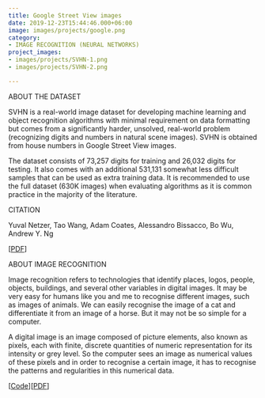 ```yaml
---
title: Google Street View images
date: 2019-12-23T15:44:46.000+06:00
image: images/projects/google.png
category:
- IMAGE RECOGNITION (NEURAL NETWORKS)
project_images:
- images/projects/SVHN-1.png
- images/projects/SVHN-2.png

---
```

ABOUT THE DATASET

SVHN is a real-world image dataset for developing machine learning and object recognition algorithms with minimal requirement on data formatting but comes from a significantly harder, unsolved, real-world problem (recognizing digits and numbers in natural scene images). SVHN is obtained from house numbers in Google Street View images.

The dataset consists of 73,257 digits for training and 26,032 digits for testing. It also comes with an additional 531,131 somewhat less difficult samples that can be used as extra training data. It is recommended to use the full dataset (630K images) when evaluating algorithms as it is common practice in the majority of the literature.

CITATION

Yuval Netzer, Tao Wang, Adam Coates, Alessandro Bissacco, Bo Wu, Andrew Y. Ng

\[[PDF](http://ufldl.stanford.edu/housenumbers/nips2011_housenumbers.pdf)\]

ABOUT IMAGE RECOGNITION

Image recognition refers to technologies that identify places, logos, people, objects, buildings, and several other variables in digital images. It may be very easy for humans like you and me to recognise different images, such as images of animals. We can easily recognise the image of a cat and differentiate it from an image of a horse. But it may not be so simple for a computer.

A digital image is an image composed of picture elements, also known as pixels, each with finite, discrete quantities of numeric representation for its intensity or grey level. So the computer sees an image as numerical values of these pixels and in order to recognise a certain image, it has to recognise the patterns and regularities in this numerical data.

\[[Code](https://github.com/VIMALRANJEEV/my_work/blob/master/Greatlearning/SVHN/SVHN.ipynb)\]\[[PDF](https://github.com/VIMALRANJEEV/my_work/blob/master/Greatlearning/SVHN/SVHN.pdf)\]